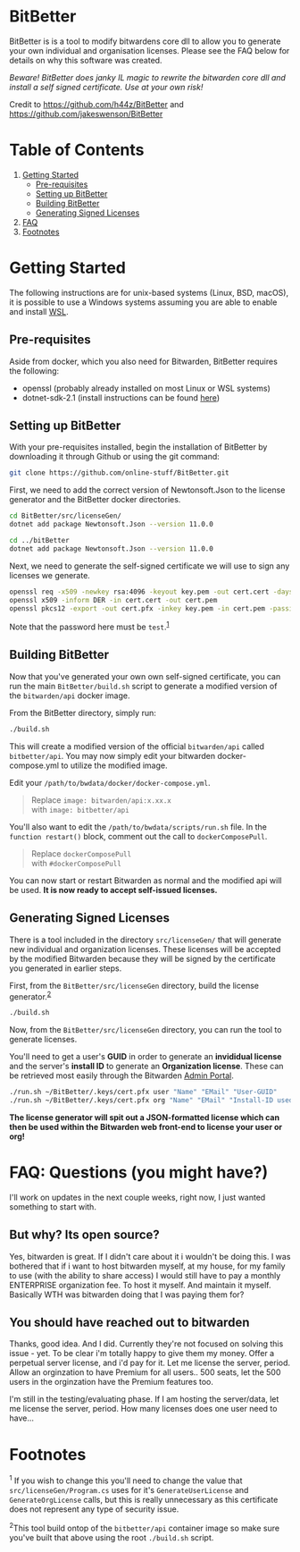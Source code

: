 # BitBetter

BitBetter is is a tool to modify bitwardens core dll to allow you to generate your own individual and organisation licenses. Please see the FAQ below for details on why this software was created.

_Beware! BitBetter does janky IL magic to rewrite the bitwarden core dll and install a self signed certificate. Use at your own risk!_

Credit to https://github.com/h44z/BitBetter and https://github.com/jakeswenson/BitBetter 

# Table of Contents
1. [Getting Started](#getting-started)
    + [Pre-requisites](#pre-requisites)
    + [Setting up BitBetter](#setting-up-bitbetter)
    + [Building BitBetter](#building-bitbetter)
    + [Generating Signed Licenses](#generating-signed-licenses)
2. [FAQ](#faq-questions-you-might-have-)
3. [Footnotes](#footnotes)

# Getting Started
The following instructions are for unix-based systems (Linux, BSD, macOS), it is possible to use a Windows systems assuming you are able to enable and install [WSL](https://docs.microsoft.com/en-us/windows/wsl/install-win10).

## Pre-requisites
Aside from docker, which you also need for Bitwarden, BitBetter requires the following:

* openssl (probably already installed on most Linux or WSL systems)
* dotnet-sdk-2.1 (install instructions can be found [here](https://dotnet.microsoft.com/download/linux-package-manager/rhel/sdk-2.1.604))

## Setting up BitBetter
With your pre-requisites installed, begin the installation of BitBetter by downloading it through Github or using the git command:

```bash
git clone https://github.com/online-stuff/BitBetter.git
```

First, we need to add the correct version of Newtonsoft.Json to the license generator and the BitBetter docker directories.

```bash
cd BitBetter/src/licenseGen/
dotnet add package Newtonsoft.Json --version 11.0.0 

cd ../bitBetter
dotnet add package Newtonsoft.Json --version 11.0.0 
```

Next, we need to generate the self-signed certificate we will use to sign any licenses we generate.

```bash
openssl req -x509 -newkey rsa:4096 -keyout key.pem -out cert.cert -days 36500 -outform DER -passout pass:test
openssl x509 -inform DER -in cert.cert -out cert.pem
openssl pkcs12 -export -out cert.pfx -inkey key.pem -in cert.pem -passin pass:test -passout pass:test
```

Note that the password here must be `test`.<sup>[1](#f1)</sup>

## Building BitBetter

Now that you've generated your own own self-signed certificate, you can run the main `BitBetter/build.sh` script to generate a modified version of the `bitwarden/api` docker image.

From the BitBetter directory, simply run:
```bash
./build.sh
```

This will create a modified version of the official `bitwarden/api` called `bitbetter/api`. You may now simply edit your bitwarden docker-compose.yml to utilize the modified image.

Edit your  `/path/to/bwdata/docker/docker-compose.yml`.

> Replace `image: bitwarden/api:x.xx.x`<br>with `image: bitbetter/api`

You'll also want to edit the `/path/to/bwdata/scripts/run.sh` file. In the `function restart()` block, comment out the call to `dockerComposePull`.

> Replace `dockerComposePull`<br>with `#dockerComposePull`

You can now start or restart Bitwarden as normal and the modified api will be used. <b>It is now ready to accept self-issued licenses.</b>

## Generating Signed Licenses

There is a tool included in the directory `src/licenseGen/` that will generate new individual and organization licenses. These licenses will be accepted by the modified Bitwarden because they will be signed by the certificate you generated in earlier steps.

First, from the `BitBetter/src/licenseGen` directory, build the license generator.<sup>[2](#f2)</sup>

```bash
./build.sh
```

Now, from the `BitBetter/src/licenseGen` directory, you can run the tool to generate licenses.

You'll need to get a user's <b>GUID</b> in order to generate an <b>invididual license</b> and the server's <b>install ID</b> to generate an <b>Organization license</b>. These can be retrieved most easily through the Bitwarden [Admin Portal](https://help.bitwarden.com/article/admin-portal/).

```bash
./run.sh ~/BitBetter/.keys/cert.pfx user "Name" "EMail" "User-GUID"
./run.sh ~/BitBetter/.keys/cert.pfx org "Name" "EMail" "Install-ID used to install the server"
```

<b>The license generator will spit out a JSON-formatted license which can then be used within the Bitwarden web front-end to license your user or org!</b>

# FAQ: Questions (you might have?)

I'll work on updates in the next couple weeks, right now, I just wanted something to start with.

## But why? Its open source?

Yes, bitwarden is great. If I didn't care about it i wouldn't be doing this.
I was bothered that if i want to host bitwarden myself, at my house, 
for my family to use (with the ability to share access) I would still have to pay a monthly ENTERPRISE organization fee.
To host it myself. And maintain it myself. Basically WTH was bitwarden doing that I was paying them for?

## You should have reached out to bitwarden

Thanks, good idea. And I did. Currently they're not focused on solving this issue - yet. 
To be clear i'm totally happy to give them my money. Offer a perpetual server license, and i'd pay for it.  Let me license the server, period.  Allow an orginzation to have Premium for all users..  500 seats, let the 500 users in the orginzation have the Premium features too.

I'm still in the testing/evaluating phase.  If I am hosting the server/data, let me license the server, period.  How many licenses does one user need to have...

# Footnotes

<a name="#f1"><sup>1</sup></a> If you wish to change this you'll need to change the value that `src/licenseGen/Program.cs` uses for it's `GenerateUserLicense` and `GenerateOrgLicense` calls, but this is really unnecessary as this certificate does not represent any type of security issue.

<a name="#f2"><sup>2</sup></a>This tool build ontop of the `bitbetter/api` container image so make sure you've built that above using the root `./build.sh` script.